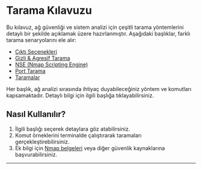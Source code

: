 # Tarama Kılavuzu

Bu kılavuz, ağ güvenliği ve sistem analizi için çeşitli tarama yöntemlerini detaylı bir şekilde açıklamak üzere hazırlanmıştır. Aşağıdaki başlıklar, farklı tarama senaryolarını ele alır:

- [Çıktı Seçenekleri](cikti-secenekleri.md)
- [Gizli & Agresif Tarama](NMAP/gizli&agresif-tarama.md)
- [NSE (Nmap Scripting Engine)](nse.md)
- [Port Tarama](port-tarama.md)
- [Taramalar](taramalar.md)

Her başlık, ağ analizi sırasında ihtiyaç duyabileceğiniz yöntem ve komutları kapsamaktadır. Detaylı bilgi için ilgili başlığa tıklayabilirsiniz.

## Nasıl Kullanılır?

1. İlgili başlığı seçerek detaylara göz atabilirsiniz.
2. Komut örneklerini terminalde çalıştırarak taramaları gerçekleştirebilirsiniz.
3. Ek bilgi için [Nmap belgeleri](https://nmap.org/docs.html) veya diğer güvenlik kaynaklarına başvurabilirsiniz.

---
